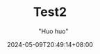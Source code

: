 ---
title:       "Test2"
subtitle:    ""
description: ""
date:        2024-05-09T20:49:14+08:00
author:      "Huo huo"
image:       ""
tags:        ["tag1", "tag2"]
categories:  ["Tech" ]
---
